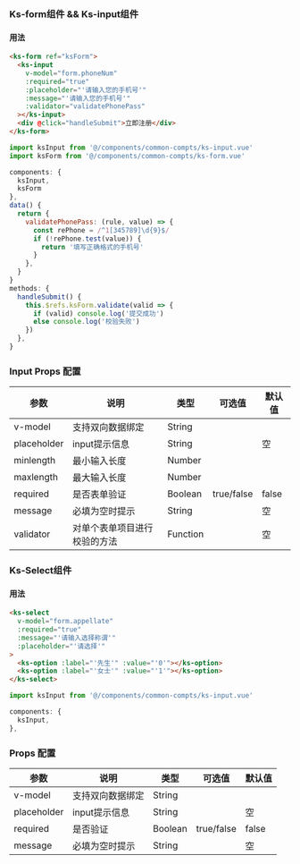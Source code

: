 ### Ks-form组件 && Ks-input组件

#### 用法
```html
<ks-form ref="ksForm">
  <ks-input  
    v-model="form.phoneNum"
    :required="true"
    :placeholder="'请输入您的手机号'"
    :message="'请输入您的手机号'"
    :validator="validatePhonePass"
  ></ks-input>
  <div @click="handleSubmit">立即注册</div>
</ks-form>
```
```js
import ksInput from '@/components/common-compts/ks-input.vue'
import ksForm from '@/components/common-compts/ks-form.vue'

components: {
  ksInput,
  ksForm
},
data() {
  return {
    validatePhonePass: (rule, value) => {
      const rePhone = /^1[345789]\d{9}$/
      if (!rePhone.test(value)) {
        return '填写正确格式的手机号'
      }
    },
  }
}
methods: {
  handleSubmit() {
    this.$refs.ksForm.validate(valid => {
      if (valid) console.log('提交成功')
      else console.log('校验失败')
    })      
  },
}
```

### Input Props 配置

| 参数 | 说明 | 类型 | 可选值 | 默认值 |
| - | - | - | - | - |
| v-model | 支持双向数据绑定 | String |  |  |
| placeholder | input提示信息 | String |  | 空 |
| minlength | 最小输入长度 | Number |  |  |
| maxlength | 最大输入长度 | Number |  |  |
| required | 是否表单验证 | Boolean | true/false | false |
| message | 必填为空时提示 | String |  | 空 |
| validator | 对单个表单项目进行校验的方法 | Function |  | 空 |

### Ks-Select组件

#### 用法
```html
<ks-select
  v-model="form.appellate"
  :required="true"
  :message="'请输入选择称谓'"
  :placeholder="'请选择'"
>
  <ks-option :label="'先生'" :value="'0'"></ks-option>
  <ks-option :label="'女士'" :value="'1'"></ks-option>
</ks-select>
```
```js
import ksInput from '@/components/common-compts/ks-input.vue'

components: {
  ksInput,
},
```
### Props 配置

| 参数 | 说明 | 类型 | 可选值 | 默认值 |
| - | - | - | - | - |
| v-model | 支持双向数据绑定 | String |  |  |
| placeholder | input提示信息 | String |  | 空 |
| required | 是否验证 | Boolean | true/false | false |
| message | 必填为空时提示 | String |  | 空 |


